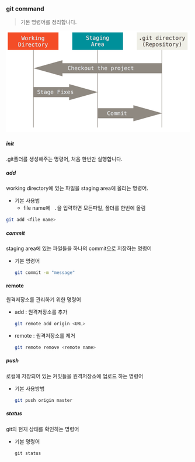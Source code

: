 ### git command

> 기본 명령어를 정리합니다.

![Git - Git 기초](command.assets/areas.png)



#####  init

  .git폴더를 생성해주는 명령어, 처음 한번만 실행합니다.



##### add

 working directory에 있는 파일을  staging area에 올리는 명령어.



- 기본 사용법
  -  file name에 ``` .```을 입력하면 모든파일, 폴더를 한번에 올림

```bash
git add <file name>	
```



#####  commit

staging area에 있는 파일들을 하나의 commit으로 저장하는 명령어



- 기본 명령어

  ```bash
  git commit -m "message"
  ```

  

#### remote

원격저장소를 관리하기 위한 명령어



- add : 원격저장소를 추가

  ```bash
  git remote add origin <URL>
  ```

  

- remote : 원격저장소를 제거

  ```bash
  git remote remove <remote name>
  ```

  

#####  push

로컬에 저장되어 있는 커밋들을 원격저장소에 업로드 하는 명령어

- 기본 사용방법

  ```bash
  git push origin master
  ```

  

#####  status

git의 현재 상태를 확인하는 명령어



- 기본 명령어

  ```bush
  git status	
  ```

  